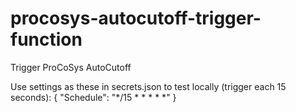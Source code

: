 # procosys-autocutoff-trigger-function
Trigger ProCoSys AutoCutoff

Use settings as these in secrets.json to test locally (trigger each 15 seconds):
{
  "Schedule": "*/15 * * * * *"
}